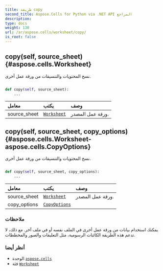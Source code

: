 ```yaml
---
title: طريقة copy
second_title: Aspose.Cells for Python via .NET API المراجع
description:
type: docs
weight: 130
url: /ar/aspose.cells/worksheet/copy/
is_root: false
---
```

##  copy(self, source_sheet) {#aspose.cells.Worksheet}
نسخ المحتويات والتنسيقات من ورقة عمل أخرى.



```python

def copy(self, source_sheet):
    ...
```


| معامل| يكتب| وصف|
| :- | :- | :- |
| source_sheet | [`Worksheet`](/cells/python-net/ar/aspose.cells/worksheet) | ورقة عمل المصدر.|


##  copy(self, source_sheet, copy_options) {#aspose.cells.Worksheet-aspose.cells.CopyOptions}
نسخ المحتويات والتنسيقات من ورقة عمل أخرى.



```python

def copy(self, source_sheet, copy_options):
    ...
```


| معامل| يكتب| وصف|
| :- | :- | :- |
| source_sheet | [`Worksheet`](/cells/python-net/ar/aspose.cells/worksheet) | ورقة عمل المصدر.|
| copy_options | [`CopyOptions`](/cells/python-net/ar/aspose.cells/copyoptions) |  |
###  ملاحظات

يمكنك استخدام بيانات من ورقة عمل أخرى في الملف نفسه أو في ملف آخر. مع ذلك، لا تدعم هذه الطريقة الكائنات الرسومية، مثل التعليقات والصور والمخططات.


###  أنظر أيضا

* الوحدة [`aspose.cells`](../../)
* فئة [`Worksheet`](/cells/python-net/ar/aspose.cells/worksheet)

